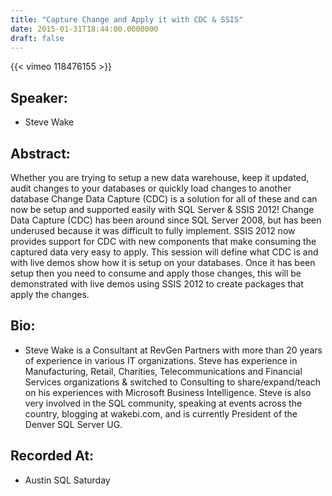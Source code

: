 ```yaml
---
title: "Capture Change and Apply it with CDC & SSIS"
date: 2015-01-31T18:44:00.0000000
draft: false
---
```


{{< vimeo 118476155 >}}

## Speaker:

 - Steve Wake

## Abstract:

<p>Whether you are trying to setup a new data warehouse, keep it updated, audit changes to your databases or quickly load changes to another database Change Data Capture (CDC) is a solution for all of these and can now be setup and supported easily with SQL Server & SSIS 2012! Change Data Capture (CDC) has been around since SQL Server 2008, but has been underused because it was difficult to fully implement. SSIS 2012 now provides support for CDC with new components that make consuming the captured data very easy to apply. This session will define what CDC is and with live demos show how it is setup on your databases. Once it has been setup then you need to consume and apply those changes, this will be demonstrated with live demos using SSIS 2012 to create packages that apply the changes.
</p>

## Bio:

 - <p>Steve Wake is a Consultant at RevGen Partners with more than 20 years of experience in various IT organizations. Steve has experience in Manufacturing, Retail, Charities, Telecommunications and Financial Services organizations & switched to Consulting to share/expand/teach on his experiences with Microsoft Business Intelligence. Steve is also very involved in the SQL community, speaking at events across the country, blogging at wakebi.com, and is currently President of the Denver SQL Server UG.</p>

## Recorded At:

 - Austin SQL Saturday

